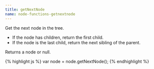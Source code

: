 ```yaml
---
title: getNextNode
name: node-functions-getnextnode
---
```


Get the next node in the tree.

-   If the node has children, return the first child.
-   If the node is the last child, return the next sibling of the parent.

Returns a node or null.

{% highlight js %}
var node = node.getNextNode();
{% endhighlight %}
